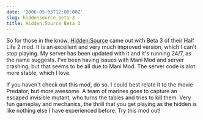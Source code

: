 ```yaml
---
date: '2006-05-03T12:00:00Z'
slug: hiddensource-beta-3
title: Hidden:Source Beta 3
---
```



So for those in the know, [Hidden:Source][1] came out with Beta 3 of their Half
Life 2 mod. It is an excellent and very much improved version, which I can't
stop playing. My server has been updated with it and it's running 24/7, as the
name suggests. I've been having issues with Mani Mod and server crashing, but
that seems to be all due to Mani Mod. The server code is alot more stable, which
I love.

If you haven't check out this mod, do so. I could best relate it to the movie
Predator, but more awesome. A team of marines goes to capture an escaped
invisible mutant, who turns the tables and tries to kill them. Very fun gameplay
and mechanics, the thrill that you get playing as the hidden is like nothing
else I have experienced before. Try this mod out!


[1]: http://www.hidden-source.com/
